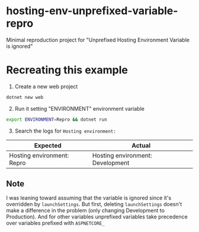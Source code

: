# hosting-env-unprefixed-variable-repro

Minimal reproduction project for "Unprefixed Hosting Environment Variable is ignored"

# Recreating this example

1. Create a new web project

```sh
dotnet new web
```

2. Run it setting "ENVIRONMENT" environment variable

```sh
export ENVIRONMENT=Repro && dotnet run
```

3. Search the logs for `Hosting environment:`

|Expected|Actual|
|---|---|
|Hosting environment: Repro|Hosting environment: Development|

## Note

I was leaning toward assuming that the variable is ignored since it's overridden by `launchSettings`. But first, deleting `launchSettings` doesn't make a difference in the problem (only changing Development to Production). And for other variables unprefixed variables take precedence over variables prefixed with `ASPNETCORE_`

